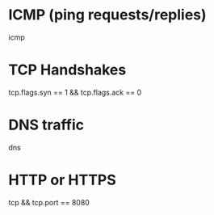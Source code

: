 # ICMP (ping requests/replies)
icmp

# TCP Handshakes
tcp.flags.syn == 1 && tcp.flags.ack == 0

# DNS traffic
dns

# HTTP or HTTPS
tcp && tcp.port == 8080



